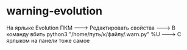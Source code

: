 # warning-evolution

На ярлыке Evolution ПКМ ---> Редактировать свойства ---> В команду вбить python3 "/home/путь/к/файлу/.warn.py" %U ---> С ярлыком на панели тоже самое
